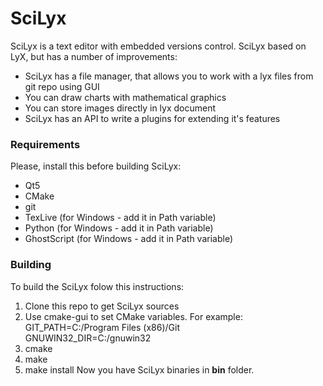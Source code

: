 # SciLyx

SciLyx is a text editor with embedded versions control. SciLyx based on LyX, but has a number of improvements:

  - SciLyx has a file manager, that allows you to work with a lyx files from git repo using GUI
  - You can draw charts with mathematical graphics
  - You can store images directly in lyx document
  - SciLyx has an API to write a plugins for extending it's features

### Requirements
Please, install this before building SciLyx:
  - Qt5
  - CMake
  - git
  - TexLive (for Windows - add it in Path variable)
  - Python (for Windows - add it in Path variable)
  - GhostScript (for Windows - add it in Path variable)

### Building
To build the SciLyx folow this instructions:
  1. Clone this repo to get SciLyx sources
  2. Use cmake-gui to set CMake variables. For example:\
     GIT_PATH=C:/Program Files (x86)/Git\
     GNUWIN32_DIR=C:/gnuwin32
  3. cmake
  4. make
  5. make install
Now you have SciLyx binaries in **bin** folder.
